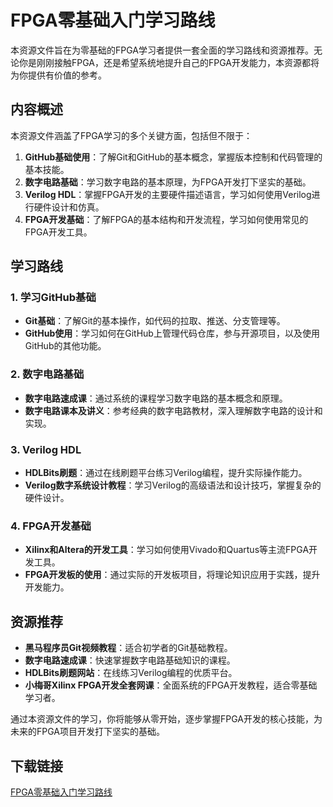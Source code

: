 # FPGA零基础入门学习路线

本资源文件旨在为零基础的FPGA学习者提供一套全面的学习路线和资源推荐。无论你是刚刚接触FPGA，还是希望系统地提升自己的FPGA开发能力，本资源都将为你提供有价值的参考。

## 内容概述

本资源文件涵盖了FPGA学习的多个关键方面，包括但不限于：

1. **GitHub基础使用**：了解Git和GitHub的基本概念，掌握版本控制和代码管理的基本技能。
2. **数字电路基础**：学习数字电路的基本原理，为FPGA开发打下坚实的基础。
3. **Verilog HDL**：掌握FPGA开发的主要硬件描述语言，学习如何使用Verilog进行硬件设计和仿真。
4. **FPGA开发基础**：了解FPGA的基本结构和开发流程，学习如何使用常见的FPGA开发工具。

## 学习路线

### 1. 学习GitHub基础
- **Git基础**：了解Git的基本操作，如代码的拉取、推送、分支管理等。
- **GitHub使用**：学习如何在GitHub上管理代码仓库，参与开源项目，以及使用GitHub的其他功能。

### 2. 数字电路基础
- **数字电路速成课**：通过系统的课程学习数字电路的基本概念和原理。
- **数字电路课本及讲义**：参考经典的数字电路教材，深入理解数字电路的设计和实现。

### 3. Verilog HDL
- **HDLBits刷题**：通过在线刷题平台练习Verilog编程，提升实际操作能力。
- **Verilog数字系统设计教程**：学习Verilog的高级语法和设计技巧，掌握复杂的硬件设计。

### 4. FPGA开发基础
- **Xilinx和Altera的开发工具**：学习如何使用Vivado和Quartus等主流FPGA开发工具。
- **FPGA开发板的使用**：通过实际的开发板项目，将理论知识应用于实践，提升开发能力。

## 资源推荐

- **黑马程序员Git视频教程**：适合初学者的Git基础教程。
- **数字电路速成课**：快速掌握数字电路基础知识的课程。
- **HDLBits刷题网站**：在线练习Verilog编程的优质平台。
- **小梅哥Xilinx FPGA开发全套网课**：全面系统的FPGA开发教程，适合零基础学习者。

通过本资源文件的学习，你将能够从零开始，逐步掌握FPGA开发的核心技能，为未来的FPGA项目开发打下坚实的基础。

## 下载链接

[FPGA零基础入门学习路线](https://pan.quark.cn/s/0afede026329)